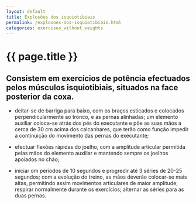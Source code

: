 ```yaml
---
layout: default
title: Explosões dos isquiotibiais
permalink: /explosoes-dos-isquiotibiais.html
categories: exercises_without_weights
---
```


# {{ page.title }}

## Consistem em exercícios de potência efectuados pelos músculos isquiotibiais, situados na face posterior da coxa.

* deitar-se de barriga para baixo, com os braços esticados e colocados perpendicularmente ao tronco, e as pernas alinhadas; um elemento auxiliar coloca-se atrás dos pés do executante e põe as suas mãos a cerca de 30 cm acima dos calcanhares, que terão como função impedir a continuição do movimento das pernas do executante;

* efectuar flexões rápidas do joelho, com a amplitude articular permitida pelas mãos do elemento auxiliar e mantendo sempre os joelhos apoiados no chão;

* iniciar om períodos de 10 segundos e progredir até 3 séries de 20-25 segundos; com a evolução do treino, as mãos deverão colocar-se mais altas, permitindo assim movimentos articulares de maior amplitude; respirar normalmente durante os exercícios; alternar as séries para as duas pernas.
